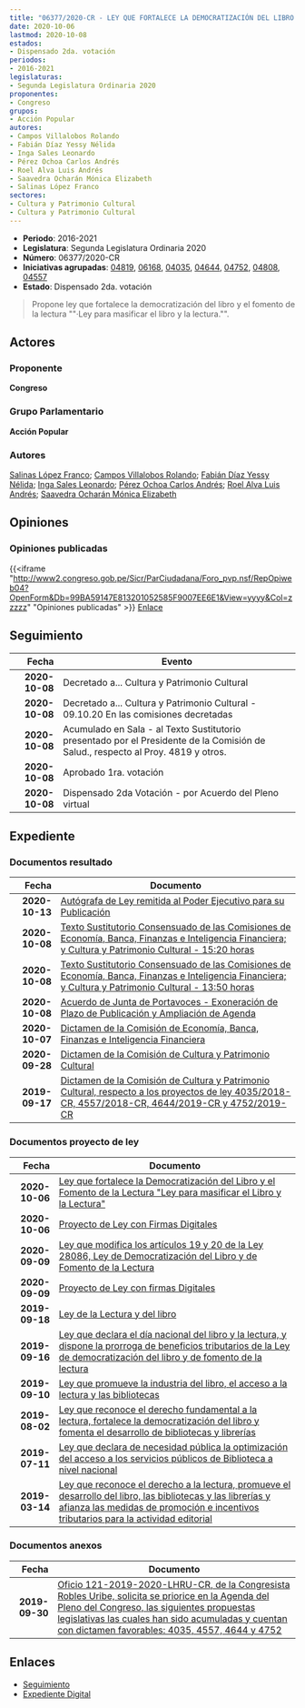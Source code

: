 ```yaml
---
title: "06377/2020-CR - LEY QUE FORTALECE LA DEMOCRATIZACIÓN DEL LIBRO Y EL FOMENTO DE LA LECTURA-'LEY PARA MASIFICAR EL LIBRO Y LA LECTURA'"
date: 2020-10-06
lastmod: 2020-10-08
estados:
- Dispensado 2da. votación
periodos:
- 2016-2021
legislaturas:
- Segunda Legislatura Ordinaria 2020
proponentes:
- Congreso
grupos:
- Acción Popular
autores:
- Campos Villalobos Rolando
- Fabián Díaz Yessy Nélida
- Inga Sales Leonardo
- Pérez Ochoa Carlos Andrés
- Roel Alva Luis Andrés
- Saavedra Ocharán Mónica Elizabeth
- Salinas López Franco
sectores:
- Cultura y Patrimonio Cultural
- Cultura y Patrimonio Cultural 
---
```

- **Periodo**: 2016-2021
- **Legislatura**: Segunda Legislatura Ordinaria 2020
- **Número**: 06377/2020-CR
- **Iniciativas agrupadas**: [04819](../../04800/04819), [06168](../../06100/06168), [04035](../../04000/04035), [04644](../../04600/04644), [04752](../../04700/04752), [04808](../../04800/04808), [04557](../../04500/04557)
- **Estado**: Dispensado 2da. votación

> Propone ley que fortalece la democratización del libro y el fomento de la lectura ""·Ley para masificar el libro y la lectura."".


## Actores

### Proponente

**Congreso**

### Grupo Parlamentario

**Acción Popular**

### Autores

[Salinas López Franco](mailto:mailto:fsalinas@congreso.gob.pe); [Campos Villalobos Rolando](mailto:mailto:r_campos@congreso.gob.pe); [Fabián Díaz Yessy Nélida](mailto:mailto:yfabian@congreso.gob.pe); [Inga Sales Leonardo](mailto:mailto:lingas@congreso.gob.pe); [Pérez Ochoa Carlos Andrés](mailto:mailto:cperezo@congreso.gob.pe); [Roel Alva Luis Andrés](mailto:mailto:lroel@congreso.gob.pe); [Saavedra Ocharán Mónica Elizabeth](mailto:mailto:msaavedra@congreso.gob.pe)

## Opiniones

### Opiniones publicadas

{{<iframe "http://www2.congreso.gob.pe/Sicr/ParCiudadana/Foro_pvp.nsf/RepOpiweb04?OpenForm&Db=99BA59147E813201052585F9007EE6E1&View=yyyy&Col=zzzzz" "Opiniones publicadas" >}}
[Enlace](http://www2.congreso.gob.pe/Sicr/ParCiudadana/Foro_pvp.nsf/RepOpiweb04?OpenForm&Db=99BA59147E813201052585F9007EE6E1&View=yyyy&Col=zzzzz)


## Seguimiento

| Fecha | Evento |
|------:|--------|
| **2020-10-08** | Decretado a... Cultura y Patrimonio Cultural |
| **2020-10-08** | Decretado a... Cultura y Patrimonio Cultural - 09.10.20 En las comisiones decretadas |
| **2020-10-08** | Acumulado en Sala - al Texto Sustitutorio presentado por el Presidente de la Comisión de Salud., respecto al Proy. 4819 y otros. |
| **2020-10-08** | Aprobado 1ra. votación |
| **2020-10-08** | Dispensado 2da Votación - por Acuerdo del Pleno virtual |

## Expediente

### Documentos resultado

| Fecha | Documento |
|------:|-----------|
| **2020-10-13** | [Autógrafa de Ley remitida al Poder Ejecutivo para su Publicación](https://leyes.congreso.gob.pe/Documentos/2016_2021/Autografas/Ley_y_de_Resolucion_Legislativa/AU04819-20201013.pdf) |
| **2020-10-08** | [Texto Sustitutorio Consensuado de las Comisiones de Economía, Banca, Finanzas e Inteligencia Financiera; y Cultura y Patrimonio Cultural - 15:20 horas](https://leyes.congreso.gob.pe/Documentos/2016_2021/Texto_Sustitutorio/Proyectos_de_Ley/TS04819_20201008.pdf) |
| **2020-10-08** | [Texto Sustitutorio Consensuado de las Comisiones de Economía, Banca, Finanzas e Inteligencia Financiera; y Cultura y Patrimonio Cultural - 13:50 horas](https://leyes.congreso.gob.pe/Documentos/2016_2021/Texto_Sustitutorio/Proyectos_de_Ley/TS04819-20201008.pdf) |
| **2020-10-08** | [Acuerdo de Junta de Portavoces - Exoneración de Plazo de Publicación y Ampliación de Agenda](https://leyes.congreso.gob.pe/Documentos/2016_2021/Acuerdos/Junta_Portavoces/AJP04819-20201008.pdf) |
| **2020-10-07** | [Dictamen de la Comisión de Economía, Banca, Finanzas e Inteligencia Financiera](https://leyes.congreso.gob.pe/Documentos/2016_2021/Dictamenes/Proyectos_de_Ley/04819DC08MAY-20201007.pdf) |
| **2020-09-28** | [Dictamen de la Comisión de Cultura y Patrimonio Cultural](http://www.leyes.congreso.gob.pe/Documentos/2016_2021/Dictamenes/Proyectos_de_Ley/04819DC05MAY20200928.pdf) |
| **2019-09-17** | [Dictamen de la Comisión de Cultura y Patrimonio Cultural, respecto a los proyectos de ley 4035/2018-CR, 4557/2018-CR, 4644/2019-CR y 4752/2019-CR](http://www.leyes.congreso.gob.pe/Documentos/2016_2021/Dictamenes/Proyectos_de_Ley/04035DC05MAY20190917.pdf) |

### Documentos proyecto de ley

| Fecha | Documento |
|------:|-----------|
| **2020-10-06** | [Ley que fortalece la Democratización del Libro y el Fomento de la Lectura "Ley para masificar el Libro y la Lectura"](https://leyes.congreso.gob.pe/Documentos/2016_2021/Proyectos_de_Ley_y_de_Resoluciones_Legislativas/PL06377-20201006.pdf) |
| **2020-10-06** | [Proyecto de Ley con Firmas Digitales](https://leyes.congreso.gob.pe/Documentos/2016_2021/Proyectos_de_Ley_y_de_Resoluciones_Legislativas/Proyectos_Firmas_digitales/PL06377.pdf) |
| **2020-09-09** | [Ley que modifica los artículos 19 y 20 de la Ley 28086, Ley de Democratización del Libro y de Fomento de la Lectura](http://www.leyes.congreso.gob.pe/Documentos/2016_2021/Proyectos_de_Ley_y_de_Resoluciones_Legislativas/PL06168-20200909.pdf) |
| **2020-09-09** | [Proyecto de Ley con firmas Digitales](http://www.leyes.congreso.gob.pe/Documentos/2016_2021/Proyectos_de_Ley_y_de_Resoluciones_Legislativas/Proyectos_Firmas_digitales/PL06168.pdf) |
| **2019-09-18** | [Ley de la Lectura y del libro](http://www.leyes.congreso.gob.pe/Documentos/2016_2021/Proyectos_de_Ley_y_de_Resoluciones_Legislativas/PL04819_20190918.pdf) |
| **2019-09-16** | [Ley que declara el día nacional del libro y la lectura, y dispone la prorroga de beneficios tributarios de la Ley de democratización del libro y de fomento de la lectura](http://www.leyes.congreso.gob.pe/Documentos/2016_2021/Proyectos_de_Ley_y_de_Resoluciones_Legislativas/PL0480820190916.pdf) |
| **2019-09-10** | [Ley que promueve la industria del libro, el acceso a la lectura y las bibliotecas](http://www.leyes.congreso.gob.pe/Documentos/2016_2021/Proyectos_de_Ley_y_de_Resoluciones_Legislativas/PL0475220190910.pdf) |
| **2019-08-02** | [Ley que reconoce el derecho fundamental a la lectura, fortalece la democratización del libro y fomenta el desarrollo de bibliotecas y librerías](http://www.leyes.congreso.gob.pe/Documentos/2016_2021/Proyectos_de_Ley_y_de_Resoluciones_Legislativas/PL0464420190802..pdf) |
| **2019-07-11** | [Ley que declara de necesidad pública la optimización del acceso a los servicios públicos de Biblioteca a nivel nacional](http://www.leyes.congreso.gob.pe/Documentos/2016_2021/Proyectos_de_Ley_y_de_Resoluciones_Legislativas/PL0455720190711.pdf) |
| **2019-03-14** | [Ley que reconoce el derecho a la lectura, promueve el desarrollo del libro, las bibliotecas y las librerías y afianza las medidas de promoción e incentivos tributarios para la actividad editorial](http://www.leyes.congreso.gob.pe/Documentos/2016_2021/Proyectos_de_Ley_y_de_Resoluciones_Legislativas/PL0403520190314..pdf) |

### Documentos anexos

| Fecha | Documento |
|------:|-----------|
| **2019-09-30** | [Oficio 121-2019-2020-LHRU-CR, de la Congresista Robles Uribe, solicita se priorice en la Agenda del Pleno del Congreso, las siguientes propuestas legislativas las cuales han sido acumuladas y cuentan con dictamen favorables: 4035, 4557, 4644 y 4752](http://www.leyes.congreso.gob.pe/Documentos/2016_2021/Oficios/Congresistas/OFICIO-121-2019-2020-LHRU-CR.pdf) |

## Enlaces

- [Seguimiento](http://www2.congreso.gob.pe/Sicr/TraDocEstProc/CLProLey2016.nsf/f7fff46988ca05b1052578e100829cc7/bc058c8a423700ec052585fa00203696?OpenDocument)
- [Expediente Digital](http://www2.congreso.gob.pe/Sicr/TraDocEstProc/Expvirt_2011.nsf/visbusqptramdoc1621/06377?opendocument)

